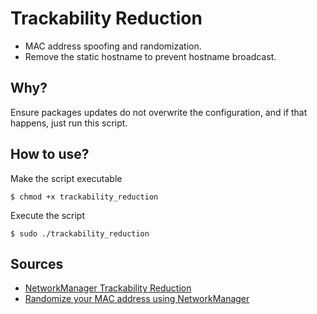 # Trackability Reduction

- MAC address spoofing and randomization.
- Remove the static hostname to prevent hostname broadcast.

## Why?

Ensure packages updates do not overwrite the configuration, and if that happens, just run this script.

## How to use?

Make the script executable
```
$ chmod +x trackability_reduction
```
Execute the script
```
$ sudo ./trackability_reduction
```

## Sources

- [NetworkManager Trackability Reduction](https://privsec.dev/posts/linux/networkmanager-trackability-reduction/)
- [Randomize your MAC address using NetworkManager](https://fedoramagazine.org/randomize-mac-address-nm/)

